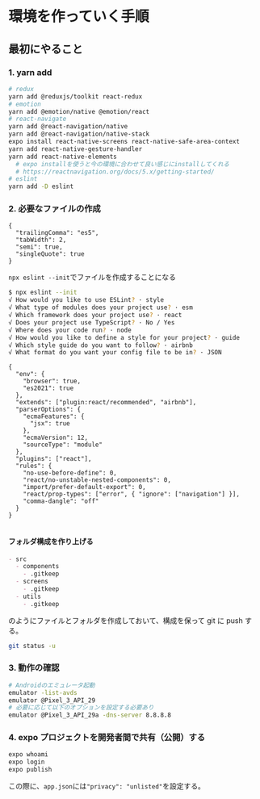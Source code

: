 # 環境を作っていく手順

## 最初にやること

### 1. yarn add

```bash
# redux
yarn add @reduxjs/toolkit react-redux
# emotion
yarn add @emotion/native @emotion/react
# react-navigate
yarn add @react-navigation/native
yarn add @react-navigation/native-stack
expo install react-native-screens react-native-safe-area-context
yarn add react-native-gesture-handler
yarn add react-native-elements
  # expo installを使うと今の環境に合わせて良い感じにinstallしてくれる
  # https://reactnavigation.org/docs/5.x/getting-started/
# eslint
yarn add -D eslint
```

### 2. 必要なファイルの作成

```json:.prettierrc
{
  "trailingComma": "es5",
  "tabWidth": 2,
  "semi": true,
  "singleQuote": true
}
```

`npx eslint --init`でファイルを作成することになる

```bash
$ npx eslint --init
√ How would you like to use ESLint? · style
√ What type of modules does your project use? · esm
√ Which framework does your project use? · react
√ Does your project use TypeScript? · No / Yes
√ Where does your code run? · node
√ How would you like to define a style for your project? · guide
√ Which style guide do you want to follow? · airbnb
√ What format do you want your config file to be in? · JSON
```

```json:.eslintrc.json(ref)
{
  "env": {
    "browser": true,
    "es2021": true
  },
  "extends": ["plugin:react/recommended", "airbnb"],
  "parserOptions": {
    "ecmaFeatures": {
      "jsx": true
    },
    "ecmaVersion": 12,
    "sourceType": "module"
  },
  "plugins": ["react"],
  "rules": {
    "no-use-before-define": 0,
    "react/no-unstable-nested-components": 0,
    "import/prefer-default-export": 0,
    "react/prop-types": ["error", { "ignore": ["navigation"] }],
    "comma-dangle": "off"
  }
}


```

#### フォルダ構成を作り上げる

```md
- src
  - components
    - .gitkeep
  - screens
    - .gitkeep
  - utils
    - .gitkeep
```

のようにファイルとフォルダを作成しておいて、構成を保って git に push する。

```bash
git status -u
```

### 3. 動作の確認

```bash
# Androidのエミュレータ起動
emulator -list-avds
emulator @Pixel_3_API_29
# 必要に応じて以下のオプションを設定する必要あり
emulator @Pixel_3_API_29a -dns-server 8.8.8.8

```

### 4. expo プロジェクトを開発者間で共有（公開）する

```bash
expo whoami
expo login
expo publish
```

この際に、`app.json`には`"privacy": "unlisted"`を設定する。
